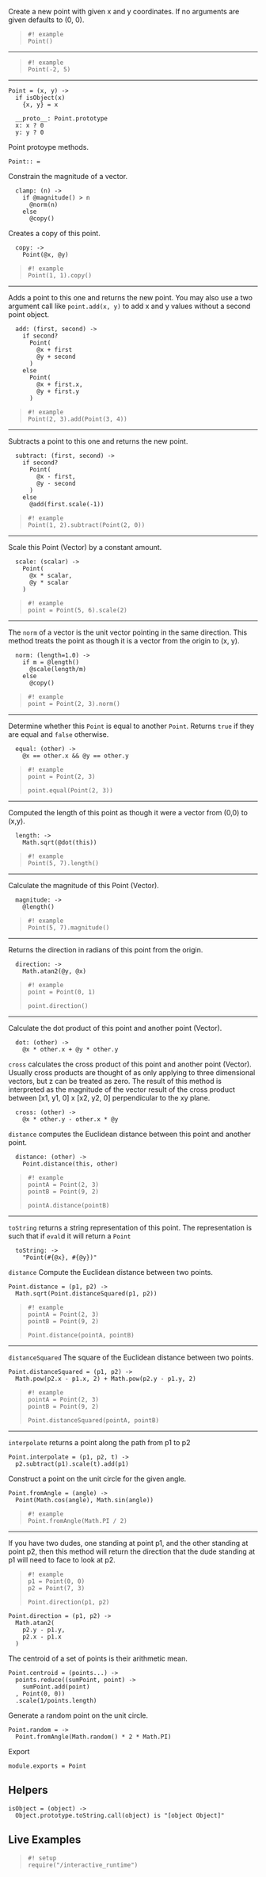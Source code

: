 
Create a new point with given x and y coordinates. If no arguments are given
defaults to (0, 0).

>     #! example
>     Point()

----

>     #! example
>     Point(-2, 5)

----

    Point = (x, y) ->
      if isObject(x)
        {x, y} = x

      __proto__: Point.prototype
      x: x ? 0
      y: y ? 0

Point protoype methods.

    Point:: =

Constrain the magnitude of a vector.

      clamp: (n) ->
        if @magnitude() > n
          @norm(n)
        else
          @copy()

Creates a copy of this point.

      copy: ->
        Point(@x, @y)

>     #! example
>     Point(1, 1).copy()

----

Adds a point to this one and returns the new point. You may
also use a two argument call like `point.add(x, y)`
to add x and y values without a second point object.

      add: (first, second) ->
        if second?
          Point(
            @x + first
            @y + second
          )
        else
          Point(
            @x + first.x,
            @y + first.y
          )

>     #! example
>     Point(2, 3).add(Point(3, 4))

----

Subtracts a point to this one and returns the new point.

      subtract: (first, second) ->
        if second?
          Point(
            @x - first,
            @y - second
          )
        else
          @add(first.scale(-1))

>     #! example
>     Point(1, 2).subtract(Point(2, 0))

----

Scale this Point (Vector) by a constant amount.

      scale: (scalar) ->
        Point(
          @x * scalar,
          @y * scalar
        )

>     #! example
>     point = Point(5, 6).scale(2)

----

The `norm` of a vector is the unit vector pointing in the same direction. This method
treats the point as though it is a vector from the origin to (x, y).

      norm: (length=1.0) ->
        if m = @length()
          @scale(length/m)
        else
          @copy()

>     #! example
>     point = Point(2, 3).norm()

----

Determine whether this `Point` is equal to another `Point`. Returns `true` if
they are equal and `false` otherwise.

      equal: (other) ->
        @x == other.x && @y == other.y

>     #! example
>     point = Point(2, 3)
>
>     point.equal(Point(2, 3))

----

Computed the length of this point as though it were a vector from (0,0) to (x,y).

      length: ->
        Math.sqrt(@dot(this))

>     #! example
>     Point(5, 7).length()

----

Calculate the magnitude of this Point (Vector).

      magnitude: ->
        @length()

>     #! example
>     Point(5, 7).magnitude()

----

Returns the direction in radians of this point from the origin.

      direction: ->
        Math.atan2(@y, @x)

>     #! example
>     point = Point(0, 1)
>
>     point.direction()

----

Calculate the dot product of this point and another point (Vector).

      dot: (other) ->
        @x * other.x + @y * other.y


`cross` calculates the cross product of this point and another point (Vector).
Usually cross products are thought of as only applying to three dimensional vectors,
but z can be treated as zero. The result of this method is interpreted as the magnitude
of the vector result of the cross product between [x1, y1, 0] x [x2, y2, 0]
perpendicular to the xy plane.

      cross: (other) ->
        @x * other.y - other.x * @y


`distance` computes the Euclidean distance between this point and another point.

      distance: (other) ->
        Point.distance(this, other)

>     #! example
>     pointA = Point(2, 3)
>     pointB = Point(9, 2)
>
>     pointA.distance(pointB)

----

`toString` returns a string representation of this point. The representation is
such that if `eval`d it will return a `Point`

      toString: ->
        "Point(#{@x}, #{@y})"

`distance` Compute the Euclidean distance between two points.

    Point.distance = (p1, p2) ->
      Math.sqrt(Point.distanceSquared(p1, p2))

>     #! example
>     pointA = Point(2, 3)
>     pointB = Point(9, 2)
>
>     Point.distance(pointA, pointB)

----

`distanceSquared` The square of the Euclidean distance between two points.

    Point.distanceSquared = (p1, p2) ->
      Math.pow(p2.x - p1.x, 2) + Math.pow(p2.y - p1.y, 2)

>     #! example
>     pointA = Point(2, 3)
>     pointB = Point(9, 2)
>
>     Point.distanceSquared(pointA, pointB)

----

`interpolate` returns a point along the path from p1 to p2

    Point.interpolate = (p1, p2, t) ->
      p2.subtract(p1).scale(t).add(p1)

Construct a point on the unit circle for the given angle.

    Point.fromAngle = (angle) ->
      Point(Math.cos(angle), Math.sin(angle))

>     #! example
>     Point.fromAngle(Math.PI / 2)

----

If you have two dudes, one standing at point p1, and the other
standing at point p2, then this method will return the direction
that the dude standing at p1 will need to face to look at p2.

>     #! example
>     p1 = Point(0, 0)
>     p2 = Point(7, 3)
>
>     Point.direction(p1, p2)

    Point.direction = (p1, p2) ->
      Math.atan2(
        p2.y - p1.y,
        p2.x - p1.x
      )

The centroid of a set of points is their arithmetic mean.

    Point.centroid = (points...) ->
      points.reduce((sumPoint, point) ->
        sumPoint.add(point)
      , Point(0, 0))
      .scale(1/points.length)

Generate a random point on the unit circle.

    Point.random = ->
      Point.fromAngle(Math.random() * 2 * Math.PI)

Export

    module.exports = Point

Helpers
-------

    isObject = (object) ->
      Object.prototype.toString.call(object) is "[object Object]"

Live Examples
-------------

>     #! setup
>     require("/interactive_runtime")
